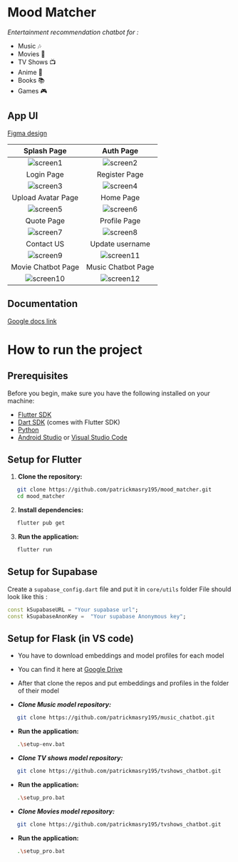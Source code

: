 # Mood Matcher
*Entertainment recommendation chatbot for :* 

 - Music 🎶
 - Movies 🎥
 - TV Shows 📺
 - Anime 🎌
 - Books 📚
 - Games 🎮

## App UI 
[Figma design](https://www.figma.com/design/jaFsMAT8PH92iNnGBiome1/MoodMatcher?node-id=136-9&t=cvStVs0720i4ZS5X-1)

Splash Page             |  Auth Page
:-------------------------:|:-------------------------:
![screen1](https://github.com/user-attachments/assets/3ce0f885-f0aa-4b11-a38b-ee582b216a94) |  ![screen2](https://github.com/user-attachments/assets/28628af0-6222-4fdb-8c53-2b9656eff1ae)
Login Page             |  Register Page
![screen3](https://github.com/user-attachments/assets/174a2b54-ed55-49cc-bea1-58bcbfc43839) |  ![screen4](https://github.com/user-attachments/assets/b287de31-d868-40ac-8abd-be106b32e117)
Upload Avatar Page            |  Home Page
![screen5](https://github.com/user-attachments/assets/91d24103-32f9-4ee0-a020-6b3f60781c41) |  ![screen6](https://github.com/user-attachments/assets/d41ef4c6-80e0-412c-95d3-6de5290a0f50)
Quote Page             |  Profile Page
![screen7](https://github.com/user-attachments/assets/c45e5d0e-e3a3-4e2d-b2c1-53eed1078a9a) |  ![screen8](https://github.com/user-attachments/assets/b53c4fb8-6b13-4d63-917d-0ea1bbe3f2b0)
Contact US             | Update username 
![screen9](https://github.com/user-attachments/assets/750b4153-4aea-42b1-be82-a804d7af9501) | ![screen11](https://github.com/user-attachments/assets/b6175e9d-28b7-47db-ace5-77b4fc8ba460)
Movie Chatbot Page             | Music Chatbot Page
![screen10](https://github.com/user-attachments/assets/c0ecff5c-aaa9-400c-aa2b-d85db57d7c88) | ![screen12](https://github.com/user-attachments/assets/dbc9cb0f-5039-4d79-befa-1bea756a3402)




## Documentation
[Google docs link](https://encrypted-tbn0.gstatic.com/images?q=tbn:ANd9GcQpLicTYiduOjE5g8bV_LtO1XVUihwEG-yjzA&s)
# How to run the project

## Prerequisites

Before you begin, make sure you have the following installed on your machine:

- [Flutter SDK](https://flutter.dev/docs/get-started/install)
- [Dart SDK](https://dart.dev/get-dart) (comes with Flutter SDK)
- [Python](https://www.python.org/downloads/)
- [Android Studio](https://developer.android.com/studio) or [Visual Studio Code](https://code.visualstudio.com/) 
## Setup for Flutter

1. **Clone the repository:**
```bash
   git clone https://github.com/patrickmasry195/mood_matcher.git
   cd mood_matcher 
   ```
2. **Install dependencies:**  
```bash
   flutter pub get
   ```
3. **Run the application:**  
```bash
   flutter run
   ```

## Setup for Supabase
Create a `supabase_config.dart` file and put it in `core/utils` folder
File should look like this :
```dart
const kSupabaseURL = "Your supabase url";  
const kSupabaseAnonKey =  "Your supabase Anonymous key";
   ```

## Setup for Flask (in VS code)

 - You have to download embeddings and model profiles for each model
 - You can find it here at [Google Drive](https://flutter.dev/docs/get-started/install)
 - After that clone the repos and put embeddings and profiles in the
   folder of their model

 - ***Clone Music model repository:***
```bash
   git clone https://github.com/patrickmasry195/music_chatbot.git 
   ```
 - **Run the application:**  
```bash
   .\setup-env.bat
   ```

 - ***Clone TV shows model repository:***
```bash
   git clone https://github.com/patrickmasry195/tvshows_chatbot.git 
   ```
 - **Run the application:**  
```bash
   .\setup_pro.bat
   ```

 - ***Clone Movies model repository:***
```bash
   git clone https://github.com/patrickmasry195/tvshows_chatbot.git 
   ```
 - **Run the application:**  
```bash
   .\setup_pro.bat
   ```
